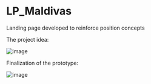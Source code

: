 # LP_Maldivas
Landing page developed to reinforce position concepts

The project idea:

![image](https://user-images.githubusercontent.com/84361593/182986328-06e3ef00-2573-48b5-ad42-e26e71eda332.png)


Finalization of the prototype:

![image](https://user-images.githubusercontent.com/84361593/182986465-c84258e1-5385-4fc0-94a8-ef1f78ab1075.png)

